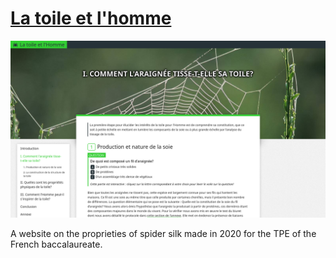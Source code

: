 # [La toile et l'homme](http://latoileetlhomme.epizy.com/index.html)

![screenshot](screenshot.png)

A website on the proprieties of spider silk made in 2020 for the TPE of the French baccalaureate.
